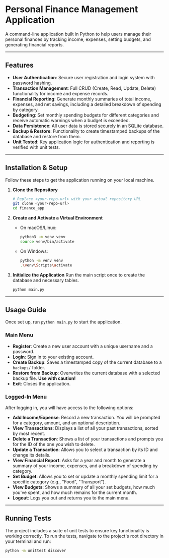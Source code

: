 # Personal Finance Management Application

A command-line application built in Python to help users manage their personal finances by tracking income, expenses, setting budgets, and generating financial reports.

---

## Features

* **User Authentication**: Secure user registration and login system with password hashing.
* **Transaction Management**: Full CRUD (Create, Read, Update, Delete) functionality for income and expense records.
* **Financial Reporting**: Generate monthly summaries of total income, expenses, and net savings, including a detailed breakdown of spending by category.
* **Budgeting**: Set monthly spending budgets for different categories and receive automatic warnings when a budget is exceeded.
* **Data Persistence**: All user data is stored securely in an SQLite database.
* **Backup & Restore**: Functionality to create timestamped backups of the database and restore from them.
* **Unit Tested**: Key application logic for authentication and reporting is verified with unit tests.

---

## Installation & Setup

Follow these steps to get the application running on your local machine.

1.  **Clone the Repository**
    ```bash
    # Replace <your-repo-url> with your actual repository URL
    git clone <your-repo-url>
    cd finance_app
    ```

2.  **Create and Activate a Virtual Environment**
    * On macOS/Linux:
        ```bash
        python3 -m venv venv
        source venv/bin/activate
        ```
    * On Windows:
        ```bash
        python -m venv venv
        .\venv\Scripts\activate
        ```

3.  **Initialize the Application**
    Run the main script once to create the database and necessary tables.
    ```bash
    python main.py
    ```

---

## Usage Guide

Once set up, run `python main.py` to start the application.

### Main Menu
* **Register**: Create a new user account with a unique username and a password.
* **Login**: Sign in to your existing account.
* **Create Backup**: Saves a timestamped copy of the current database to a `backups/` folder.
* **Restore from Backup**: Overwrites the current database with a selected backup file. **Use with caution!**
* **Exit**: Closes the application.

### Logged-In Menu
After logging in, you will have access to the following options:

* **Add Income/Expense**: Record a new transaction. You will be prompted for a category, amount, and an optional description.
* **View Transactions**: Displays a list of all your past transactions, sorted by most recent.
* **Delete a Transaction**: Shows a list of your transactions and prompts you for the ID of the one you wish to delete.
* **Update a Transaction**: Allows you to select a transaction by its ID and change its details.
* **View Financial Report**: Asks for a year and month to generate a summary of your income, expenses, and a breakdown of spending by category.
* **Set Budget**: Allows you to set or update a monthly spending limit for a specific category (e.g., "Food", "Transport").
* **View Budgets**: Shows a summary of all your set budgets, how much you've spent, and how much remains for the current month.
* **Logout**: Logs you out and returns you to the main menu.

---

## Running Tests

The project includes a suite of unit tests to ensure key functionality is working correctly. To run the tests, navigate to the project's root directory in your terminal and run:

```bash
python -m unittest discover